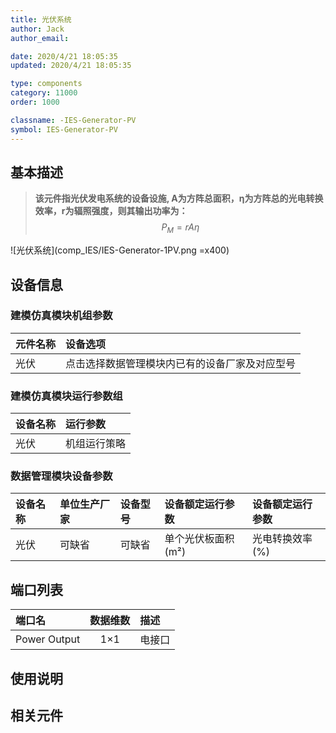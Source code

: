 ```yaml
---
title: 光伏系统
author: Jack
author_email:

date: 2020/4/21 18:05:35
updated: 2020/4/21 18:05:35

type: components
category: 11000
order: 1000

classname: -IES-Generator-PV
symbol: IES-Generator-PV
---
```

## 基本描述

> **该元件指光伏发电系统的设备设施, A为方阵总面积，η为方阵总的光电转换效率，r为辐照强度，则其输出功率为：**
> $$P_M=rA\eta$$

![光伏系统](comp_IES/IES-Generator-1PV.png =x400)

## 设备信息

### 建模仿真模块机组参数
| 元件名称 | 设备选项 |
| :--- | :--- |
| 光伏 |  点击选择数据管理模块内已有的设备厂家及对应型号 |

### 建模仿真模块运行参数组
| 设备名称 |  运行参数  |
| :--- | :--- |
| 光伏 |  机组运行策略 |

### 数据管理模块设备参数
| 设备名称 | 单位生产厂家 | 设备型号 | 设备额定运行参数 | 设备额定运行参数 |
| :--- | :--- | :--- | :--- | :--- |
| 光伏 | 可缺省 | 可缺省 | 单个光伏板面积(m²) | 光电转换效率(%) |


## 端口列表

| 端口名 | 数据维数 | 描述 |
| :--- | :--:  | :--- |
|  Power Output | 1×1  | 电接口  |

## 使用说明



## 相关元件